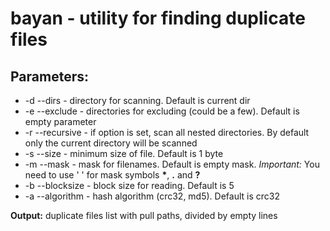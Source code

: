 # bayan - utility for finding duplicate files

## Parameters:

- -d --dirs - directory for scanning. Default is current dir
- -e --exclude - directories for excluding (could be a few). Default is empty parameter
- -r --recursive - if option is set, scan all nested directories. By default only the current directory will be scanned
- -s --size - minimum size of file. Default is 1 byte
- -m --mask - mask for filenames. Default is empty mask. *Important:* You need to use ' ' for mask symbols **\***, **\.** and **?**
- -b --blocksize - block size for reading. Default is 5
- -a --algorithm - hash algorithm (crc32, md5). Default is crc32

**Output:** duplicate files list with pull paths, divided by empty lines